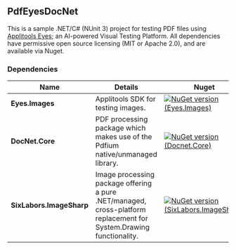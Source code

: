 ﻿## PdfEyesDocNet

This is a sample .NET/C# (NUnit 3) project for testing PDF files using [Applitools Eyes](https://applitools.com/blog/visual-testing/); an AI-powered Visual Testing Platform. All dependencies have permissive open source licensing (MIT or Apache 2.0), and are available via Nuget.

### Dependencies

| Name          | Details           | Nuget  |
| ------------- |-------------| -----|
| **Eyes.Images**      | Applitools SDK for testing images. | [![NuGet version (Eyes.Images)](https://img.shields.io/nuget/v/Eyes.Images.svg?style=flat-square)](https://www.nuget.org/packages/Eyes.Images/) |
| **DocNet.Core**      | PDF processing package which makes use of the Pdfium native/unmanaged library.      |   [![NuGet version (Docnet.Core)](https://img.shields.io/nuget/v/Docnet.Core.svg?style=flat-square)](https://www.nuget.org/packages/Docnet.Core/) |
| **SixLabors.ImageSharp** | Image processing package offering a pure .NET/managed, cross-platform replacement for System.Drawing functionality.      |    [![NuGet version (SixLabors.ImageSharp)](https://img.shields.io/nuget/v/SixLabors.ImageSharp.svg?style=flat-square)](https://www.nuget.org/packages/SixLabors.ImageSharp/) |
